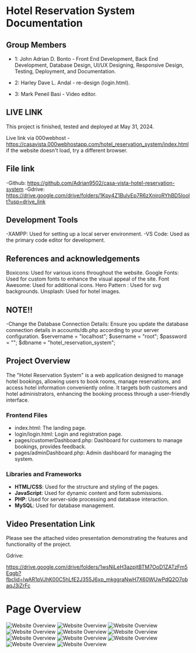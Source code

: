 # Hotel Reservation System Documentation

## Group Members

- 1: John Adrian D. Bonto - Front End Development, Back End Development, Database Design, UI/UX Designing, Responsive Design, Testing, Deployment, and Documentation.

- 2: Harley Dave L. Andal - re-design (login.html).
- 3: Mark Peneil Basi - Video editor.

## LIVE LINK
This project is finished, tested and deployed at May 31, 2024.

Live link via 000webhost - https://casavista.000webhostapp.com/hotel_reservation_system/index.html
if the website doesn't load, try a different browser.

## File link
 -Github: https://github.com/Adrian9502/casa-vista-hotel-reservation-system
 -Gdrive: https://drive.google.com/drive/folders/1Kpy4Z1BulyEp7R6zXniroRYhBD5Ioolt?usp=drive_link

## Development Tools

-XAMPP: Used for setting up a local server environment.
-VS Code: Used as the primary code editor for development.

## References and acknowledgements

Boxicons: Used for various icons throughout the website.
Google Fonts: Used for custom fonts to enhance the visual appeal of the site.
Font Awesome: Used for additional icons.
Hero Pattern : Used for svg backgrounds.
Unsplash: Used for hotel images.

## NOTE!!
-Change the Database Connection Details: Ensure you update the database connection details in accounts/db.php according to your server configuration.
  $servername = "localhost";
  $username = "root";
  $password = "";
  $dbname = "hotel_reservation_system";

## Project Overview

The "Hotel Reservation System" is a web application designed to manage hotel bookings, allowing users to book rooms, manage reservations, and access hotel information conveniently online. It targets both customers and hotel administrators, enhancing the booking process through a user-friendly interface.

### Frontend Files

- index.html: The landing page.
- login/login.html: Login and registration page.
- pages/customerDashboard.php: Dashboard for customers to manage bookings, provides feedback.
- pages/adminDashboard.php: Admin dashboard for managing the system.

### Libraries and Frameworks

- **HTML/CSS**: Used for the structure and styling of the pages.
- **JavaScript**: Used for dynamic content and form submissions.
- **PHP**: Used for server-side processing and database interaction.
- **MySQL**: Used for database management.

## Video Presentation Link

Please see the attached video presentation demonstrating the features and functionality of the project.

Gdrive:

https://drive.google.com/drive/folders/1wsNiLeH3azpjtBTM7OoD1ZATzFm5Eqgb?fbclid=IwAR1pVJhK00C5hLfE2J355J6xp_mkggraNwH7X60WUwPdQ2O7obaqJ3iZrFc

# Page Overview

![Website Overview](img-thumb/1.png)
![Website Overview](img-thumb/2.png)
![Website Overview](img-thumb/3.png)
![Website Overview](img-thumb/4.png)
![Website Overview](img-thumb/5.png)
![Website Overview](img-thumb/6.png)
![Website Overview](img-thumb/7.png)
![Website Overview](img-thumb/8.png)
![Website Overview](img-thumb/9.png)
![Website Overview](img-thumb/10.png)
![Website Overview](img-thumb/11.png)

